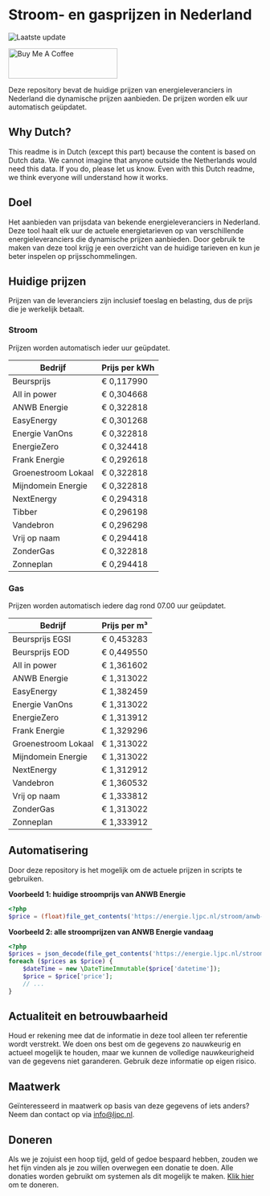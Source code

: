 # Stroom- en gasprijzen in Nederland

![Laatste update](https://img.shields.io/badge/laatste%20update-2024--12--06%2021%3A00%20CET-brightgreen)

<a href="https://www.buymeacoffee.com/Lars-" target="_blank"><img src="https://cdn.buymeacoffee.com/buttons/v2/default-orange.png" alt="Buy Me A Coffee" height="60" style="height: 60px !important;width: 217px !important;" ></a>

Deze repository bevat de huidige prijzen van energieleveranciers in Nederland die dynamische prijzen aanbieden. De prijzen worden elk uur automatisch geüpdatet.

## Why Dutch?

This readme is in Dutch (except this part) because the content is based on Dutch data. We cannot imagine that anyone outside the Netherlands would need this data. If you do, please let us know. Even with this Dutch readme, we think
everyone will understand how it works.

## Doel

Het aanbieden van prijsdata van bekende energieleveranciers in Nederland. Deze tool haalt elk uur de actuele energietarieven op van verschillende energieleveranciers die dynamische prijzen aanbieden. Door gebruik te maken van deze tool
krijg je een overzicht van de huidige tarieven en kun je beter inspelen op prijsschommelingen.

## Huidige prijzen

Prijzen van de leveranciers zijn inclusief toeslag en belasting, dus de prijs die je werkelijk betaalt.

### Stroom

Prijzen worden automatisch ieder uur geüpdatet.

 Bedrijf | Prijs per kWh 
---------|---------------
Beursprijs | € 0,117990
All in power | € 0,304668
ANWB Energie | € 0,322818
EasyEnergy | € 0,301268
Energie VanOns | € 0,322818
EnergieZero | € 0,324418
Frank Energie | € 0,292618
Groenestroom Lokaal | € 0,322818
Mijndomein Energie | € 0,322818
NextEnergy | € 0,294318
Tibber | € 0,296198
Vandebron | € 0,296298
Vrij op naam | € 0,294418
ZonderGas | € 0,322818
Zonneplan | € 0,294418


### Gas

Prijzen worden automatisch iedere dag rond 07.00 uur geüpdatet.

 Bedrijf | Prijs per m³ 
---------|--------------
Beursprijs EGSI | € 0,453283
Beursprijs EOD | € 0,449550
All in power | € 1,361602
ANWB Energie | € 1,313022
EasyEnergy | € 1,382459
Energie VanOns | € 1,313022
EnergieZero | € 1,313912
Frank Energie | € 1,329296
Groenestroom Lokaal | € 1,313022
Mijndomein Energie | € 1,313022
NextEnergy | € 1,312912
Vandebron | € 1,360532
Vrij op naam | € 1,333812
ZonderGas | € 1,313022
Zonneplan | € 1,333912


## Automatisering

Door deze repository is het mogelijk om de actuele prijzen in scripts te gebruiken.

**Voorbeeld 1: huidige stroomprijs van ANWB Energie**

```php
<?php
$price = (float)file_get_contents('https://energie.ljpc.nl/stroom/anwb-energie-nu.txt');

```

**Voorbeeld 2: alle stroomprijzen van ANWB Energie vandaag**

```php
<?php
$prices = json_decode(file_get_contents('https://energie.ljpc.nl/stroom/all-in-power-vandaag.json'),true);
foreach ($prices as $price) {
    $dateTime = new \DateTimeImmutable($price['datetime']);
    $price = $price['price'];
    // ...
}
```

## Actualiteit en betrouwbaarheid

Houd er rekening mee dat de informatie in deze tool alleen ter referentie wordt verstrekt. We doen ons best om de gegevens zo nauwkeurig en actueel mogelijk te houden, maar we kunnen de volledige nauwkeurigheid van de gegevens niet
garanderen. Gebruik deze informatie op eigen risico.

## Maatwerk

Geïnteresseerd in maatwerk op basis van deze gegevens of iets anders? Neem dan contact op
via [info@ljpc.nl](mailto:info@ljpc.nl?subject=Energie%20prijzen).

## Doneren

Als we je zojuist een hoop tijd, geld of gedoe bespaard hebben, zouden we het fijn vinden als je zou willen overwegen een
donatie te doen. Alle donaties worden gebruikt om systemen als dit mogelijk te
maken. [Klik hier](https://www.buymeacoffee.com/Lars-) om te doneren.
